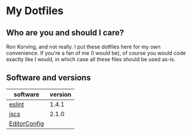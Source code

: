 # My Dotfiles

## Who are you and should I care?

Ron Korving, and not really. I put these dotfiles here for my own convenience.
If you're a fan of me (I would be), of course you would code exactly like I would,
in which case all these files should be used as-is.

## Software and versions

| software                                        | version |
| ----------------------------------------------- | ------- |
| [eslint](https://www.npmjs.com/package/eslint)  |   1.4.1 |
| [jscs](https://www.npmjs.com/package/jscs)      |   2.1.0 |
| [EditorConfig](http://editorconfig.org)         |         |
